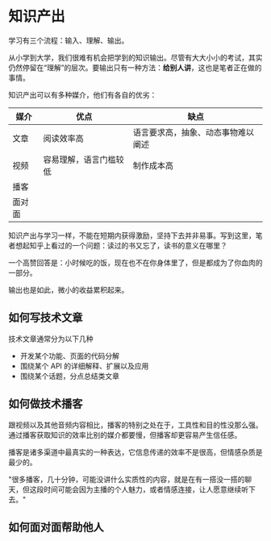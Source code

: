 # 知识产出

学习有三个流程：输入、理解、输出。

从小学到大学，我们很难有机会把学到的知识输出。尽管有大大小小的考试，其实仍然停留在“理解”的层次。要输出只有一种方法：**给别人讲**，这也是笔者正在做的事情。

知识产出可以有多种媒介，他们有各自的优劣：

| 媒介   | 优点                   | 缺点                               |
| ------ | ---------------------- | ---------------------------------- |
| 文章   | 阅读效率高             | 语言要求高，抽象、动态事物难以阐述 |
| 视频   | 容易理解，语言门槛较低 | 制作成本高                         |
| 播客   |                        |                                    |
| 面对面 |                        |                                    |

知识产出与学习一样，不能在短期内获得激励，坚持下去并非易事。写到这里，笔者想起知乎上看过的一个问题：读过的书又忘了，读书的意义在哪里？

一个高赞回答是：小时候吃的饭，现在也不在你身体里了，但是都成为了你血肉的一部分。

输出也是如此，微小的收益累积起来。

## 如何写技术文章

技术文章通常分为以下几种

-   开发某个功能、页面的代码分解
-   围绕某个 API 的详细解释、扩展以及应用
-   围绕某个话题，分点总结类文章

## 如何做技术播客

跟视频以及其他音频内容相比，播客的特别之处在于，工具性和目的性没那么强。通过播客获取知识的效率比别的媒介都要慢，但播客却更容易产生信任感。

播客是诸多渠道中最真实的一种表达，它信息传递的效率不是很高，但情感杂质是最少的。

"很多播客，几十分钟，可能没讲什么实质性的内容，就是在有一搭没一搭的聊天，但这段时间可能会因为主播的个人魅力，或者情感连接，让人愿意继续听下去。"

## 如何面对面帮助他人
